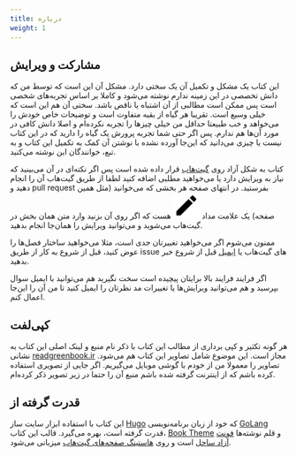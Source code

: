 ```yaml
---
title: درباره
weight: 1
---
```



## مشارکت و ویرایش

این کتاب یک مشکل و تکمیل آن یک سختی دارد.
مشکل آن این است که توسط من که دانش تخصصی در این زمینه ندارم
نوشته می‌شود و کاملا بر اساس تجربه‌های شخصی است پس ممکن است مطالبی از
آن اشتباه یا ناقص باشد.
سختی آن هم این است که خیلی وسیع است. تقریبا هر گیاه از
بقیه متفاوت است و توضیحات خاص خودش را می‌خواهد و
خب طبیعتا حداقل من خیلی چیزها را تجربه نکرده‌ام و اصلا دانش کافی در مورد
آن‌ها هم ندارم.
پس اگر حتی شما تجربه پرورش یک گیاه را دارید که در این کتاب نیست
یا چیزی می‌دانید که این‌جا آورده نشده با نوشتن آن کمک به
تکمیل این کتاب و به تبع، خوانندگان این نوشته می‌کنید.

کتاب به شکل آزاد روی
[گیت‌هاب](https://github.com/kharazi/greenbook)
قرار داده شده است
پس اگر نکته‌ای در آن می‌بینید که نیاز به ویرایش دارد
یا می‌خواهید مطلبی اضافه کنید لطفا از طریق گیت‌هاب آن را انجام دهید
و
pull request
بفرستید.
در انتهای صفحه هر بخشی که می‌خوانید
(مثل همین صفحه)
یک علامت مداد
![](/svg/edit.svg)
هست که اگر روی آن بزنید وارد متن همان بخش در گیت‌هاب می‌شوید و
می‌توانید ویرایش را همان‌جا انجام بدهید.

ممنون می‌شوم اگر می‌خواهید تغییرتان جدی است، مثلا می‌خواهید ساختار فصل‌ها
را عوض کنید، قبل از شروع به کار از طریق
issue
های گیت‌هاب یا
[ایمیل](mailto:itz.vahid+greenbook@gmail.com)
قبل از شروع خبر بدهید.

اگر فرایند فرایند بالا برایتان پیچیده است
سخت نگیرید
هم می‌توانید با ایمیل سوال بپرسید و هم می‌توانید ویرایش‌ها یا تغییرات
مد نظرتان را ایمیل کنید تا من آن را این‌جا اعمال کنم.

## کپی‌لفت
هر گونه تکثیر و کپی برداری از مطالب این کتاب با ذکر نام منبع
و لینک اصلی این کتاب به نشانی
[readgreenbook.ir](http://readgreenbook.ir)
مجاز است. این موضوع شامل تصاویر این کتاب هم می‌شود.
تصاویر را معمولا من از خودم با گوشی موبایل می‌گیریم. 
اگر جایی از تصویری استفاده کرده باشم که از اینترنت گرفته شده باشم منبع
آن را حتما در زیر تصویر ذکر کرده‌ام.


## قدرت گرفته از
این کتاب با استفاده ابزار سایت ساز
[Hugo](https://gohugo.io/)
که خود از زبان برنامه‌نویسی
[GoLang](https://golang.org/)
قدرت گرفته است، بهره می‌گیرد.
قالب این کتاب،
[Book Theme](https://github.com/alex-shpak/hugo-book)
و قلم نوشته‌ها
[فونت آزاد ساحل](https://rastikerdar.github.io/sahel-font/)
است
و روی
[هاستینگ صفحه‌های گیت‌هاب](https://pages.github.com/)
میزبانی می‌شود.